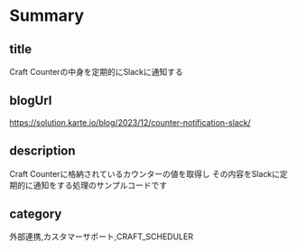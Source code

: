 # Summary
## title
Craft Counterの中身を定期的にSlackに通知する

## blogUrl
https://solution.karte.io/blog/2023/12/counter-notification-slack/

## description
Craft Counterに格納されているカウンターの値を取得し
その内容をSlackに定期的に通知をする処理のサンプルコードです

## category
外部連携,カスタマーサポート,CRAFT_SCHEDULER
